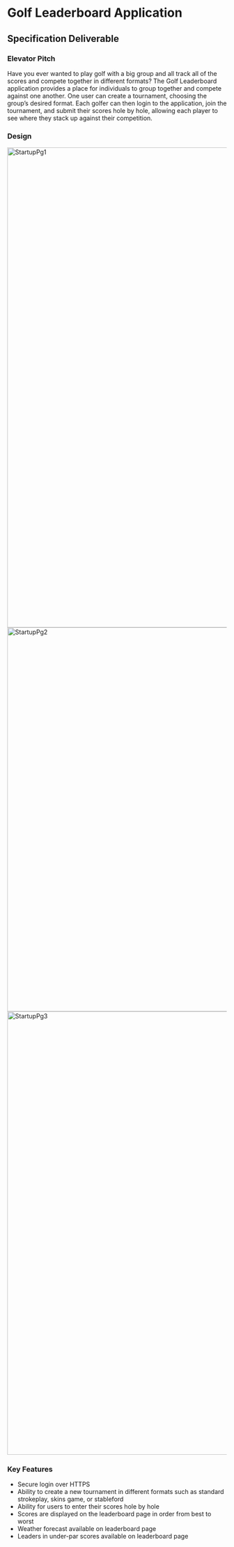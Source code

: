 # Golf Leaderboard Application

## Specification Deliverable

### Elevator Pitch

Have you ever wanted to play golf with a big group and all track all of the scores and compete together in different formats? The Golf Leaderboard application provides a place for individuals to group together and compete against one another. One user can create a tournament, choosing the group’s desired format. Each golfer can then login to the application, join the tournament, and submit their scores hole by hole, allowing each player to see where they stack up against their competition.

### Design

<img width="1101" alt="StartupPg1" src="https://github.com/user-attachments/assets/c1629d0b-7b58-46f9-b6e4-fc3167cc0b65">
<img width="881" alt="StartupPg2" src="https://github.com/user-attachments/assets/85654e1d-68f6-436c-8d5a-40f64d6cd14b">
<img width="1017" alt="StartupPg3" src="https://github.com/user-attachments/assets/29b44332-3a08-4f86-845e-eb3d31e4b6bb">

### Key Features

* Secure login over HTTPS
* Ability to create a new tournament in different formats such as standard strokeplay, skins game, or stableford
* Ability for users to enter their scores hole by hole
* Scores are displayed on the leaderboard page in order from best to worst
* Weather forecast available on leaderboard page
* Leaders in under-par scores available on leaderboard page
